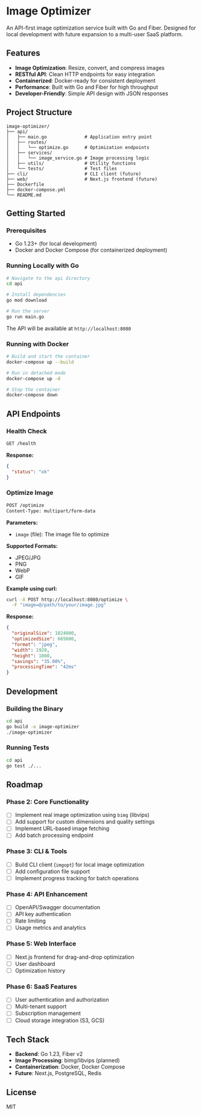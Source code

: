 # Image Optimizer

An API-first image optimization service built with Go and Fiber. Designed for local development with future expansion to a multi-user SaaS platform.

## Features

- **Image Optimization**: Resize, convert, and compress images
- **RESTful API**: Clean HTTP endpoints for easy integration
- **Containerized**: Docker-ready for consistent deployment
- **Performance**: Built with Go and Fiber for high throughput
- **Developer-Friendly**: Simple API design with JSON responses

## Project Structure

```
image-optimizer/
├── api/
│   ├── main.go              # Application entry point
│   ├── routes/
│   │   └── optimize.go      # Optimization endpoints
│   ├── services/
│   │   └── image_service.go # Image processing logic
│   ├── utils/               # Utility functions
│   └── tests/               # Test files
├── cli/                     # CLI client (future)
├── web/                     # Next.js frontend (future)
├── Dockerfile
├── docker-compose.yml
└── README.md
```

## Getting Started

### Prerequisites

- Go 1.23+ (for local development)
- Docker and Docker Compose (for containerized deployment)

### Running Locally with Go

```bash
# Navigate to the api directory
cd api

# Install dependencies
go mod download

# Run the server
go run main.go
```

The API will be available at `http://localhost:8080`

### Running with Docker

```bash
# Build and start the container
docker-compose up --build

# Run in detached mode
docker-compose up -d

# Stop the container
docker-compose down
```

## API Endpoints

### Health Check

```bash
GET /health
```

**Response:**
```json
{
  "status": "ok"
}
```

### Optimize Image

```bash
POST /optimize
Content-Type: multipart/form-data
```

**Parameters:**
- `image` (file): The image file to optimize

**Supported Formats:**
- JPEG/JPG
- PNG
- WebP
- GIF

**Example using curl:**
```bash
curl -X POST http://localhost:8080/optimize \
  -F "image=@/path/to/your/image.jpg"
```

**Response:**
```json
{
  "originalSize": 1024000,
  "optimizedSize": 665600,
  "format": "jpeg",
  "width": 1920,
  "height": 1080,
  "savings": "35.00%",
  "processingTime": "42ms"
}
```

## Development

### Building the Binary

```bash
cd api
go build -o image-optimizer
./image-optimizer
```

### Running Tests

```bash
cd api
go test ./...
```

## Roadmap

### Phase 2: Core Functionality
- [ ] Implement real image optimization using `bimg` (libvips)
- [ ] Add support for custom dimensions and quality settings
- [ ] Implement URL-based image fetching
- [ ] Add batch processing endpoint

### Phase 3: CLI & Tools
- [ ] Build CLI client (`imgopt`) for local image optimization
- [ ] Add configuration file support
- [ ] Implement progress tracking for batch operations

### Phase 4: API Enhancement
- [ ] OpenAPI/Swagger documentation
- [ ] API key authentication
- [ ] Rate limiting
- [ ] Usage metrics and analytics

### Phase 5: Web Interface
- [ ] Next.js frontend for drag-and-drop optimization
- [ ] User dashboard
- [ ] Optimization history

### Phase 6: SaaS Features
- [ ] User authentication and authorization
- [ ] Multi-tenant support
- [ ] Subscription management
- [ ] Cloud storage integration (S3, GCS)

## Tech Stack

- **Backend**: Go 1.23, Fiber v2
- **Image Processing**: bimg/libvips (planned)
- **Containerization**: Docker, Docker Compose
- **Future**: Next.js, PostgreSQL, Redis

## License

MIT
